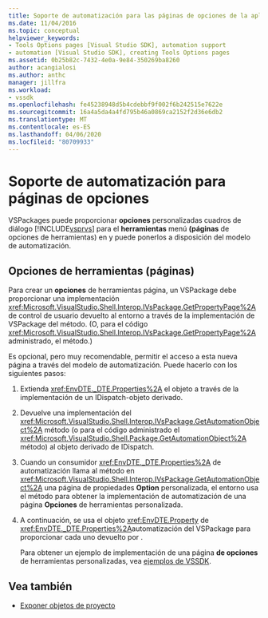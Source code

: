 ```yaml
---
title: Soporte de automatización para las páginas de opciones de la aplicación de la aplicación de la aplicación de Microsoft Docs
ms.date: 11/04/2016
ms.topic: conceptual
helpviewer_keywords:
- Tools Options pages [Visual Studio SDK], automation support
- automation [Visual Studio SDK], creating Tools Options pages
ms.assetid: 0b25b82c-7432-4e0a-9e84-350269ba8260
author: acangialosi
ms.author: anthc
manager: jillfra
ms.workload:
- vssdk
ms.openlocfilehash: fe45238948d5b4cdebbf9f002f6b242515e7622e
ms.sourcegitcommit: 16a4a5da4a4fd795b46a0869ca2152f2d36e6db2
ms.translationtype: MT
ms.contentlocale: es-ES
ms.lasthandoff: 04/06/2020
ms.locfileid: "80709933"
---
```

# <a name="automation-support-for-options-pages"></a>Soporte de automatización para páginas de opciones
VSPackages puede proporcionar **opciones** personalizadas cuadros de diálogo [!INCLUDE[vsprvs](../../code-quality/includes/vsprvs_md.md)] para el **herramientas** menú **(páginas** de opciones de herramientas) en y puede ponerlos a disposición del modelo de automatización.

## <a name="tools-options-pages"></a>Opciones de herramientas (páginas)
 Para crear un **opciones** de herramientas página, un VSPackage debe proporcionar una implementación <xref:Microsoft.VisualStudio.Shell.Interop.IVsPackage.GetPropertyPage%2A> de control de usuario devuelto al entorno a través de la implementación de VSPackage del método. (O, para el código <xref:Microsoft.VisualStudio.Shell.Interop.IVsPackage.GetPropertyPage%2A> administrado, el método.)

 Es opcional, pero muy recomendable, permitir el acceso a esta nueva página a través del modelo de automatización. Puede hacerlo con los siguientes pasos:

1. Extienda <xref:EnvDTE._DTE.Properties%2A> el objeto a través de la implementación de un IDispatch-objeto derivado.

2. Devuelve una implementación del <xref:Microsoft.VisualStudio.Shell.Interop.IVsPackage.GetAutomationObject%2A> método (o para el código administrado el <xref:Microsoft.VisualStudio.Shell.Package.GetAutomationObject%2A> método) al objeto derivado de IDispatch.

3. Cuando un consumidor <xref:EnvDTE._DTE.Properties%2A> de automatización llama al método en <xref:Microsoft.VisualStudio.Shell.Interop.IVsPackage.GetAutomationObject%2A> una página de propiedades **Option** personalizada, el entorno usa el método para obtener la implementación de automatización de una página **Opciones** de herramientas personalizada.

4. A continuación, se usa el objeto <xref:EnvDTE.Property> de <xref:EnvDTE._DTE.Properties%2A>automatización del VSPackage para proporcionar cada uno devuelto por .

   Para obtener un ejemplo de implementación de una página **de opciones** de herramientas personalizadas, vea [ejemplos de VSSDK](https://github.com/Microsoft/VSSDK-Extensibility-Samples).

## <a name="see-also"></a>Vea también
- [Exponer objetos de proyecto](../../extensibility/internals/exposing-project-objects.md)

